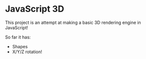 # JavaScript 3D

This project is an attempt at making a basic 3D rendering engine in JavaScript!

So far it has:

* Shapes
* X/Y/Z rotation!
